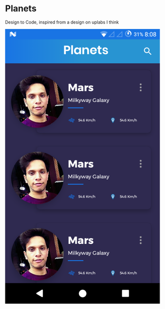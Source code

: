 # Planets
Design to Code, inspired from a design on uplabs I think

![ScreenShot](https://github.com/carotkut94/Planets/blob/master/arts/device_screen.png)

